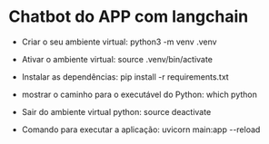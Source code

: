 # Chatbot do APP com langchain
- Criar o seu ambiente virtual: python3 -m venv .venv
- Ativar o ambiente virtual: source .venv/bin/activate
- Instalar as dependências: pip install -r requirements.txt

- mostrar o caminho para o executável do Python: which python
- Sair do ambiente virtual python: source deactivate

- Comando para executar a aplicação: uvicorn main:app --reload
